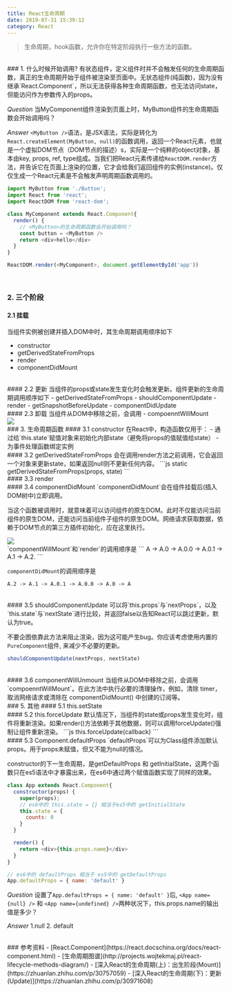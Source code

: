 ```yaml
---
title: React生命周期
date: 2019-07-31 15:39:12
category: React
---
```

> 生命周期，hook函数，允许你在特定阶段执行一些方法的函数。

<br/>
### 1. 什么时候开始调用?
有状态组件，定义组件时并不会触发任何的生命周期函数，真正的生命周期开始于组件被渲染至页面中。无状态组件(纯函数)，因为没有继承`React.Component`，所以无法获得各种生命周期函数，也无法访问state，但能访问作为参数传入的props。


*Question*
当MyComponent组件渲染到页面上时，MyButton组件的生命周期函数会开始调用吗？

*Answer*
`<MyButton />`语法，是JSX语法，实际是转化为`React.createElement(MyButton, null)`的函数调用，返回一个React元素，也就是一个虚拟DOM节点（DOM节点的描述）s，实际是一个纯粹的object对象，基本由key, props, ref, type组成。当我们把React元素传递给`ReactDOM.render`方法，并告诉它在页面上渲染的位置，它才会给我们返回组件的实例(instance)。仅仅生成一个React元素是不会触发声明周期函数调用的。

```js
import MyButton from './Button';
import React from 'react';
import ReactDOM from 'react-dom';

class MyComponent extends React.Component{
  render() {
    // <MyButton>的生命周期函数会开始调用吗？
    const button = <MyButton />
    return <div>hello</div>
  }
}

ReactDOM.render(<MyComponent>, document.getElementById('app'))
```



<br/>


### 2. 三个阶段
#### 2.1 挂载
当组件实例被创建并插入DOM中时，其生命周期调用顺序如下
- constructor
- getDerivedStateFromProps
- render
- componentDidMount

<br/>
#### 2.2 更新
当组件的props或state发生变化时会触发更新。组件更新的生命周期调用顺序如下
- getDerivedStateFromProps 
- shouldComponentUpdate 
- render 
- getSnapshotBeforeUpdate 
- componentDidUpdate


<br/>
#### 2.3 卸载
当组件从DOM中移除之前，会调用
- compoenntWillMount

<br/>
<img src="1.png" />

<br/>
### 3. 生命周期函数
#### 3.1 constructor
在React中，构造函数仅用于：
- 通过给`this.state`赋值对象来初始化内部state（避免将props的值赋值给state）
- 为事件处理函数绑定实例



<br/>
#### 3.2 getDerivedStateFromProps
会在调用render方法之前调用，它会返回一个对象来更新state，如果返回null则不更新任何内容。
```js
static getDerivedStateFromProps(props, state)
```


<br/>
#### 3.3 render


<br/>
#### 3.4 componentDidMount
`componentDidMount`会在组件挂载后(插入DOM树中)立即调用。

当这个函数被调用时，就意味着可以访问组件的原生DOM。此时不仅能访问当前组件的原生DOM，还能访问当前组件子组件的原生DOM。网络请求获取数据，依赖于DOM节点的第三方插件初始化，应在这里执行。

<img src="3.png" />
<br/>
`componentWillMount`和`render`的调用顺序是
```
A -> A.0 -> A.0.0 -> A.0.1 -> A.1 -> A.2.
```

`componentDidMount`的调用顺序是
```
A.2 -> A.1 -> A.0.1 -> A.0.0 -> A.0 -> A
```





<br/>
#### 3.5 shouldComponentUpdate
可以将`this.props`与`nextProps`，以及`this.state`与`nextState`进行比较，并返回false以告知React可以跳过更新，默认为true。

不要企图依靠此方法来阻止渲染，因为这可能产生bug。你应该考虑使用内置的`PureComponent`组件, 来减少不必要的更新。
```js
shouldComponentUpdate(nextProps, nextState)

```

<br/>
#### 3.6 componentWillUnmount
当组件从DOM中移除之前，会调用`compoenntWillMount`。在此方法中执行必要的清理操作，例如，清除 timer，取消网络请求或清除在 componentDidMount() 中创建的订阅等。


<br/>
### 5. 其他
#### 5.1 this.setState

<br/>
#### 5.2 this.forceUpdate
默认情况下，当组件的state或props发生变化时，组件将重新渲染。如果render()方法依赖于其他数据，则可以调用forceUpdate()强制让组件重新渲染。
```js
this.forceUpdate(callback)
```

<br/>
#### 5.3 Component.defaultProps
`defaultProps`可以为Class组件添加默认props。用于props未赋值，但又不能为null的情况。

constructor的下一生命周期，是getDefaultProps 和 getInitialState，这两个函数只在es5语法中才暴露出来，在es6中通过两个赋值函数实现了同样的效果。
```js
class App extends React.Component{
  constructor(props) {
    super(props);
    // es6中的 this.state = {} 相当于es5中的 getInitialState
    this.state = {
      counts: 0
    }
  }

  render() {
    return <div>{this.props.name}</div>
  }
}

// es6中的 defaultProps 相当于 es5中的 getDefaultProps
App.defaultProps = { name: 'default' }
```

*Question*
设置了`App.defaultProps = { name: 'default' }`后, `<App name={null} />` 和 `<App name={undefined} />`两种状况下，this.props.name的输出值是多少？

*Answer*
1.null  2. default

<br/>
### 参考资料
- [React.Component](https://react.docschina.org/docs/react-component.html)
- [生命周期图谱](http://projects.wojtekmaj.pl/react-lifecycle-methods-diagram/)
- [深入React的生命周期(上)：出生阶段(Mount)](https://zhuanlan.zhihu.com/p/30757059)
- [深入React的生命周期(下)：更新(Update)](https://zhuanlan.zhihu.com/p/30971608)
